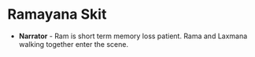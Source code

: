 # Ramayana Skit
* **Narrator** - Ram is short term memory loss patient.
Rama and Laxmana walking together enter the scene.


